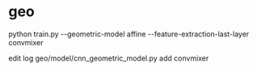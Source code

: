 # geo
python train.py  --geometric-model affine --feature-extraction-last-layer convmixer

edit log
geo/model/cnn_geometric_model.py add convmixer
